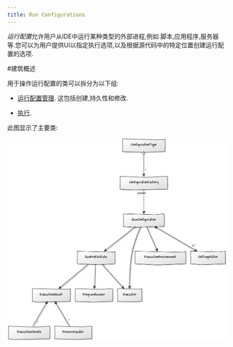 ```yaml
---
title: Run Configurations
---
```


*运行配置*允许用户从IDE中运行某种类型的外部进程,例如
脚本,应用程序,服务器等.您可以为用户提供UI以指定执行选项,以及根据源代码中的特定位置创建运行配置的选项.


#建筑概述


用于操作运行配置的类可以拆分为以下组:


* [运行配置管理](/basics/run_configurations/run_configuration_management.md).
这包括创建,持久性和修改.

* [执行](/basics/run_configurations/run_configuration_execution.md).


此图显示了主要类:


![建筑](IMG/classes.png)


